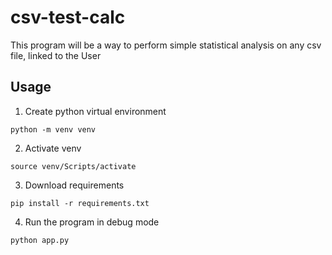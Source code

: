 # csv-test-calc
This program will be a way to perform simple statistical analysis on any csv file, linked to the User

## Usage
1. Create python virtual environment

```shell
python -m venv venv
```

2. Activate venv

```shell
source venv/Scripts/activate
```

3. Download requirements

```shell
pip install -r requirements.txt
```

4. Run the program in debug mode

```shell
python app.py
```